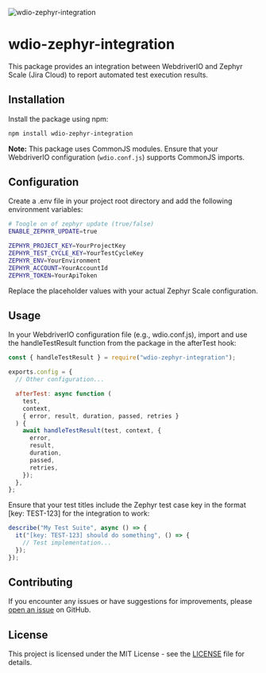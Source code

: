 <p align="left"> <img src="https://komarev.com/ghpvc/?username=naufalathallah&repo=wdio-zephyr-integration&label=Repo%20views&color=0e75b6&style=flat" alt="wdio-zephyr-integration" /> </p>

# wdio-zephyr-integration

This package provides an integration between WebdriverIO and Zephyr Scale (Jira Cloud) to report automated test execution results.

## Installation

Install the package using npm:

```bash
npm install wdio-zephyr-integration
```

**Note:** This package uses CommonJS modules. Ensure that your WebdriverIO configuration (`wdio.conf.js`) supports CommonJS imports.

## Configuration

Create a .env file in your project root directory and add the following environment variables:

```bash
# Toogle on of zephyr update (true/false)
ENABLE_ZEPHYR_UPDATE=true

ZEPHYR_PROJECT_KEY=YourProjectKey
ZEPHYR_TEST_CYCLE_KEY=YourTestCycleKey
ZEPHYR_ENV=YourEnvironment
ZEPHYR_ACCOUNT=YourAccountId
ZEPHYR_TOKEN=YourApiToken
```

Replace the placeholder values with your actual Zephyr Scale configuration.

## Usage

In your WebdriverIO configuration file (e.g., wdio.conf.js), import and use the handleTestResult function from the package in the afterTest hook:

```javascript
const { handleTestResult } = require("wdio-zephyr-integration");

exports.config = {
  // Other configuration...

  afterTest: async function (
    test,
    context,
    { error, result, duration, passed, retries }
  ) {
    await handleTestResult(test, context, {
      error,
      result,
      duration,
      passed,
      retries,
    });
  },
};
```

Ensure that your test titles include the Zephyr test case key in the format [key: TEST-123] for the integration to work:

```javascript
describe("My Test Suite", async () => {
  it("[key: TEST-123] should do something", () => {
    // Test implementation...
  });
});
```

## Contributing

If you encounter any issues or have suggestions for improvements, please [open an issue](https://github.com/naufalathallah/wdio-zephyr-integration/issues) on GitHub.

## License

This project is licensed under the MIT License - see the [LICENSE](https://github.com/naufalathallah/wdio-zephyr-integration/blob/main/LICENSE) file for details.
